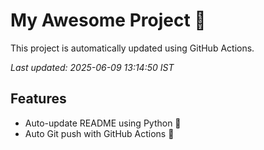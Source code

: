 # My Awesome Project 🚀

This project is automatically updated using GitHub Actions.

_Last updated: 2025-06-09 13:14:50 IST_

## Features
- Auto-update README using Python 🐍
- Auto Git push with GitHub Actions 🤖
